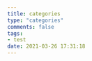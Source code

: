 ```yaml
---
title: categories
type: "categories"
comments: false
tags:
- test
date: 2021-03-26 17:31:18
---
```

